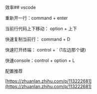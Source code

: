 效率## vscode

重新开一行：command + enter

当前行代码上下移动： option + 上下

快速复制当前行： command + D

快速打开终端： control + ` (1左边那个键)

快速console：control + option + L

配置推荐

[https://zhuanlan.zhihu.com/p/113222681](https://zhuanlan.zhihu.com/p/113222681)
